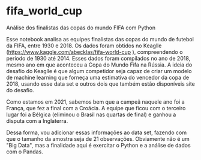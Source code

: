 # fifa_world_cup
Análise dos finalistas das copas do mundo FIFA com Python

Esse notebook analisa as equipes finalistas das copas do mundo de futebol da FIFA, entre 1930 e 2018. Os dados foram obtidos no Keaglle (https://www.kaggle.com/abecklas/fifa-world-cup ), compreendendo o período de 1930 até 2014. Esses dados foram compilados no ano de 2018, mesmo ano em que aconteceu a Copa do Mundo Fifa na Rússia. A ideia do desafio do Keaglle é que algum competidor seja capaz de criar um modelo de machine learning que forneça uma estimativa do vencedor da copa de 2018, usando esse data set e outros dois que também estão disponíveis site do desafio.

Como estamos em 2021, sabemos bem que a campeã naquele ano foi a França, que fez a final com a Croácia. A equipe que ficou com o terceiro lugar foi a Bélgica (eliminou o Brasil nas quartas de final) e ganhou a disputa com a Inglaterra.

Dessa forma, vou adicionar essas informações ao data set, fazendo com que o tamanho da amostra seja de 21 observações. Obviamente não é um "Big Data", mas a finalidade aqui é exercitar o Python e a análise de dados com o Pandas.

